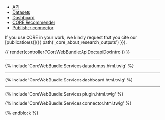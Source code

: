 
*   [API](#api)
*   [Datasets](#dataset)
*   [Dashboard](#dashboard)
*   [CORE Recommender](#recommender)
*   [Publisher connector](#connector)

If you use CORE in your work, we kindly request that you cite our [publication(s)]({{ path('_core_about_research_outputs') }}).

{{ render(controller('CoreWebBundle:ApiDoc:apiDocIntro')) }}

---

{% include 'CoreWebBundle:Services:datadumps.html.twig' %}

---

{% include 'CoreWebBundle:Services:dashboard.html.twig' %}

---

{% include 'CoreWebBundle:Services:plugin.html.twig' %}

{% include 'CoreWebBundle:Services:connector.html.twig' %}

{% endblock %}